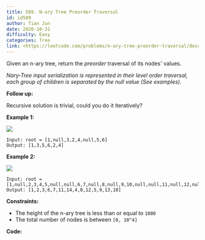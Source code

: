 ```yaml
---
title: 589. N-ary Tree Preorder Traversal
id: id589
author: Tian Jun
date: 2020-10-31
difficulty: Easy
categories: Tree
link: <https://leetcode.com/problems/n-ary-tree-preorder-traversal/description/>
---
```


Given an n-ary tree, return the _preorder_ traversal of its nodes' values.

_Nary-Tree input serialization  is represented in their level order traversal,
each group of children is separated by the null value (See examples)._



**Follow up:**

Recursive solution is trivial, could you do it iteratively?



**Example 1:**

![](https://assets.leetcode.com/uploads/2018/10/12/narytreeexample.png)
            
	Input: root = [1,null,3,2,4,null,5,6]    
	Output: [1,3,5,6,2,4]    

**Example 2:**

![](https://assets.leetcode.com/uploads/2019/11/08/sample_4_964.png)
            
	Input: root = [1,null,2,3,4,5,null,null,6,7,null,8,null,9,10,null,null,11,null,12,null,13,null,null,14]    
	Output: [1,2,3,6,7,11,14,4,8,12,5,9,13,10]    



**Constraints:**

  * The height of the n-ary tree is less than or equal to `1000`
  * The total number of nodes is between `[0, 10^4]`


**Code:**
